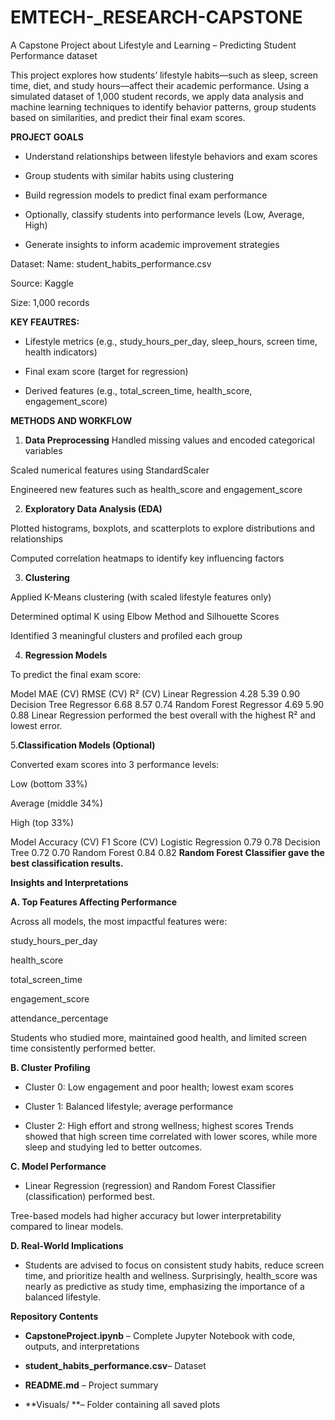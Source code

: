 # EMTECH-_RESEARCH-CAPSTONE
A Capstone Project about Lifestyle and Learning – Predicting Student Performance dataset


This project explores how students’ lifestyle habits—such as sleep, screen time, diet, and study hours—affect their academic performance. Using a simulated dataset of 1,000 student records, we apply data analysis and machine learning techniques to identify behavior patterns, group students based on similarities, and predict their final exam scores.

**PROJECT GOALS**

- Understand relationships between lifestyle behaviors and exam scores

- Group students with similar habits using clustering

- Build regression models to predict final exam performance

- Optionally, classify students into performance levels (Low, Average, High)

- Generate insights to inform academic improvement strategies


Dataset:
Name: student_habits_performance.csv

Source: Kaggle

Size: 1,000 records

**KEY FEAUTRES:**

- Lifestyle metrics (e.g., study_hours_per_day, sleep_hours, screen time, health indicators)

- Final exam score (target for regression)

- Derived features (e.g., total_screen_time, health_score, engagement_score)

**METHODS AND WORKFLOW**

1. **Data Preprocessing**
Handled missing values and encoded categorical variables

Scaled numerical features using StandardScaler

Engineered new features such as health_score and engagement_score


2. **Exploratory Data Analysis (EDA)**
   
Plotted histograms, boxplots, and scatterplots to explore distributions and relationships

Computed correlation heatmaps to identify key influencing factors

3. **Clustering**
   
Applied K-Means clustering (with scaled lifestyle features only)

Determined optimal K using Elbow Method and Silhouette Scores

Identified 3 meaningful clusters and profiled each group


4. **Regression Models**
   
To predict the final exam score:

Model	MAE (CV)	RMSE (CV)	R² (CV)
Linear Regression	4.28	5.39	0.90
Decision Tree Regressor	6.68	8.57	0.74
Random Forest Regressor	4.69	5.90	0.88
Linear Regression performed the best overall with the highest R² and lowest error.


5.**Classification Models (Optional)**

Converted exam scores into 3 performance levels:

Low (bottom 33%)

Average (middle 34%)

High (top 33%)

Model	Accuracy (CV)	F1 Score (CV)
Logistic Regression	0.79	0.78
Decision Tree	0.72	0.70
Random Forest	0.84	0.82
**Random Forest Classifier gave the best classification results.**


**Insights and Interpretations**


**A. Top Features Affecting Performance**

Across all models, the most impactful features were:

study_hours_per_day

health_score

total_screen_time

engagement_score

attendance_percentage

Students who studied more, maintained good health, and limited screen time consistently performed better.

**B. Cluster Profiling**

- Cluster 0: Low engagement and poor health; lowest exam scores

- Cluster 1: Balanced lifestyle; average performance

- Cluster 2: High effort and strong wellness; highest scores Trends showed that high screen time correlated with lower scores, while more sleep and studying led to better outcomes.

**C. Model Performance**

- Linear Regression (regression) and Random Forest Classifier (classification) performed best.

Tree-based models had higher accuracy but lower interpretability compared to linear models.

**D. Real-World Implications**

- Students are advised to focus on consistent study habits, reduce screen time, and prioritize health and wellness. Surprisingly, health_score was nearly as predictive as study time, emphasizing the importance of a balanced lifestyle.



**Repository Contents**


- **CapstoneProject.ipynb** – Complete Jupyter Notebook with code, outputs, and interpretations

- **student_habits_performance.csv**– Dataset

- **README.md** – Project summary

- **Visuals/ **– Folder containing all saved plots
